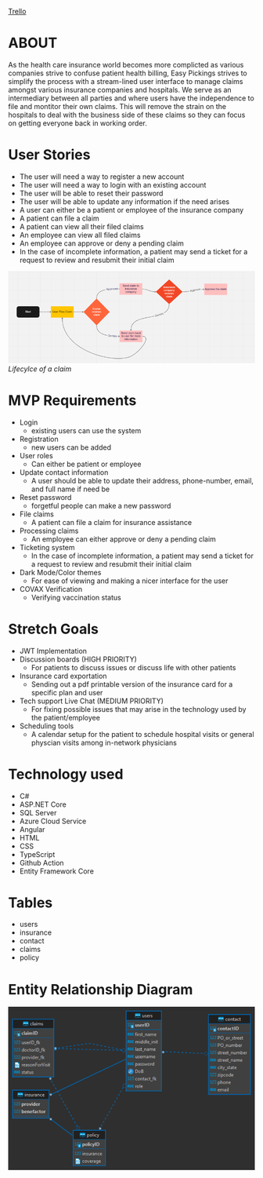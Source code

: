 [Trello](https://trello.com/b/1tXpTnqR/easy-pickings)
# ABOUT
As the health care insurance world becomes more complicted as various companies strive to confuse patient health billing, Easy Pickings strives to simplify the process with a stream-lined user interface to manage claims amongst various insurance companies and hospitals. We serve as an intermediary between all parties and where users have the independence to file and montitor their own claims. This will remove the strain on the hospitals to deal with the business side of these claims so they can focus on getting everyone back in working order.
# User Stories
- The user will need a way to register a new account
- The user will need a way to login with an existing account
- The user will be able to reset their password
- The user will be able to update any information if the need arises
- A user can either be a patient or employee of the insurance company
- A patient can file a claim
- A patient can view all their filed claims
- An employee can view all filed claims
- An employee can approve or deny a pending claim
- In the case of incomplete information, a patient may send a ticket for a request to review and resubmit their initial claim

![Lifecycle of a claim](Flowchart.png)
_Lifecylce of a claim_


# MVP Requirements
- Login
    - existing users can use the system
- Registration
    - new users can be added
- User roles
    - Can either be patient or employee
- Update contact information
    - A user should be able to update their address, phone-number, email, and full name if need be
- Reset password 
    - forgetful people can make a new password
- File claims
    - A patient can file a claim for insurance assistance
- Processing claims
    - An employee can either approve or deny a pending claim
- Ticketing system
    - In the case of incomplete information, a patient may send a ticket for a request to review and resubmit their initial claim
- Dark Mode/Color themes
    - For ease of viewing and making a nicer interface for the user
- COVAX Verification
    - Verifying vaccination status
# Stretch Goals 
- JWT Implementation
- Discussion boards (HIGH PRIORITY)
    - For patients to discuss issues or discuss life with other patients
- Insurance card exportation
    - Sending out a pdf printable version of the insurance card for a specific plan and user
- Tech support Live Chat (MEDIUM PRIORITY)
    - For fixing possible issues that may arise in the technology used by the patient/employee
- Scheduling tools
    - A calendar setup for the patient to schedule hospital visits or general physcian visits among in-network physicians
# Technology used
- C#
- ASP.NET Core
- SQL Server
- Azure Cloud Service
- Angular
- HTML
- CSS
- TypeScript
- Github Action
- Entity Framework Core
# Tables
- users
- insurance
- contact
- claims
- policy

# Entity Relationship Diagram
![ERD](ERD.png)
